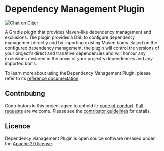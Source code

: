 # Dependency Management Plugin

[![Chat on Gitter][1]][2]

A Gradle plugin that provides Maven-like dependency management and exclusions. The
plugin provides a DSL to configure dependency management directly and by importing
existing Maven boms. Based on the configured dependency management, the plugin will
control the versions of your project's direct and transitive dependencies and will honour
any exclusions declared in the poms of your project's dependencies and any imported boms.

To learn more about using the Dependency Management Plugin, please refer to its
[reference documentation][3].

## Contributing

Contributors to this project agree to uphold its [code of conduct][4].
[Pull requests][5] are welcome. Please see the [contributor guidelines][6] for details.

## Licence

Dependency Management Plugin is open source software released under the [Apache 2.0
license][7].

[1]: https://badges.gitter.im/Join%20Chat.svg
[2]: https://gitter.im/spring-gradle-plugins/dependency-management-plugin?utm_source=badge&utm_medium=badge&utm_campaign=pr-badge&utm_content=badge
[3]: https://docs.spring.io/dependency-management-plugin/docs/current-SNAPSHOT/reference/
[4]: CODE_OF_CONDUCT.md
[5]: https://help.github.com/articles/using-pull-requests/
[6]: CONTRIBUTING.md
[7]: http://www.apache.org/licenses/LICENSE-2.0.html
